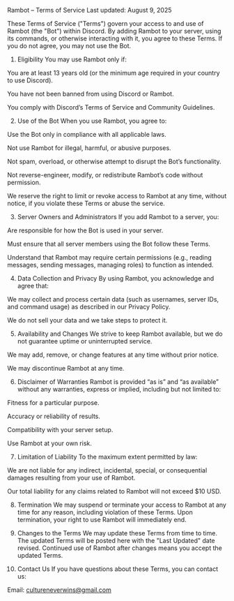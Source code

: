 Rambot – Terms of Service
Last updated: August 9, 2025

These Terms of Service ("Terms") govern your access to and use of Rambot (the "Bot") within Discord. By adding Rambot to your server, using its commands, or otherwise interacting with it, you agree to these Terms. If you do not agree, you may not use the Bot.

1. Eligibility
You may use Rambot only if:

You are at least 13 years old (or the minimum age required in your country to use Discord).

You have not been banned from using Discord or Rambot.

You comply with Discord’s Terms of Service and Community Guidelines.

2. Use of the Bot
When you use Rambot, you agree to:

Use the Bot only in compliance with all applicable laws.

Not use Rambot for illegal, harmful, or abusive purposes.

Not spam, overload, or otherwise attempt to disrupt the Bot’s functionality.

Not reverse-engineer, modify, or redistribute Rambot’s code without permission.

We reserve the right to limit or revoke access to Rambot at any time, without notice, if you violate these Terms or abuse the service.

3. Server Owners and Administrators
If you add Rambot to a server, you:

Are responsible for how the Bot is used in your server.

Must ensure that all server members using the Bot follow these Terms.

Understand that Rambot may require certain permissions (e.g., reading messages, sending messages, managing roles) to function as intended.

4. Data Collection and Privacy
By using Rambot, you acknowledge and agree that:

We may collect and process certain data (such as usernames, server IDs, and command usage) as described in our Privacy Policy.

We do not sell your data and we take steps to protect it.

5. Availability and Changes
We strive to keep Rambot available, but we do not guarantee uptime or uninterrupted service.

We may add, remove, or change features at any time without prior notice.

We may discontinue Rambot at any time.

6. Disclaimer of Warranties
Rambot is provided “as is” and “as available” without any warranties, express or implied, including but not limited to:

Fitness for a particular purpose.

Accuracy or reliability of results.

Compatibility with your server setup.

Use Rambot at your own risk.

7. Limitation of Liability
To the maximum extent permitted by law:

We are not liable for any indirect, incidental, special, or consequential damages resulting from your use of Rambot.

Our total liability for any claims related to Rambot will not exceed $10 USD.

8. Termination
We may suspend or terminate your access to Rambot at any time for any reason, including violation of these Terms. Upon termination, your right to use Rambot will immediately end.

9. Changes to the Terms
We may update these Terms from time to time. The updated Terms will be posted here with the "Last Updated" date revised. Continued use of Rambot after changes means you accept the updated Terms.

10. Contact Us
If you have questions about these Terms, you can contact us:

Email: cultureneverwins@gmail.com

